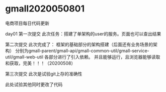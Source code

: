 # gmall2020050801
电商项目每日代码更新

day01 
第一次提交
此次任务：搭建了单架构的user的服务。页面也可以查出结果

第二次提交
此次完成了：
框架的基础部分的架构搭建（后面还有业务场景的架构）
分别为gmall-parent/gmall-api/gmall-common-util/gmall-service-util/gmall-web-util
各部分进行了引入依赖。
并且能够运行，且浏览器能够读取和获取，完美！！！（20200508）

第三次提交
此次是试验git上存的准确性

此处试验其他同时更改了代码


